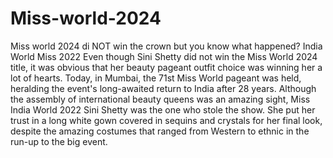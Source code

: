 # Miss-world-2024
Miss world 2024 di NOT win the crown but you know what happened?
India World Miss 2022 Even though Sini Shetty did not win the Miss World 2024 title, it was obvious that her beauty pageant outfit choice was winning her a lot of hearts. Today, in Mumbai, the 71st Miss World pageant was held, heralding the event's long-awaited return to India after 28 years. Although the assembly of international beauty queens was an amazing sight, Miss India World 2022 Sini Shetty was the one who stole the show. She put her trust in a long white gown covered in sequins and crystals for her final look, despite the amazing costumes that ranged from Western to ethnic in the run-up to the big event.
